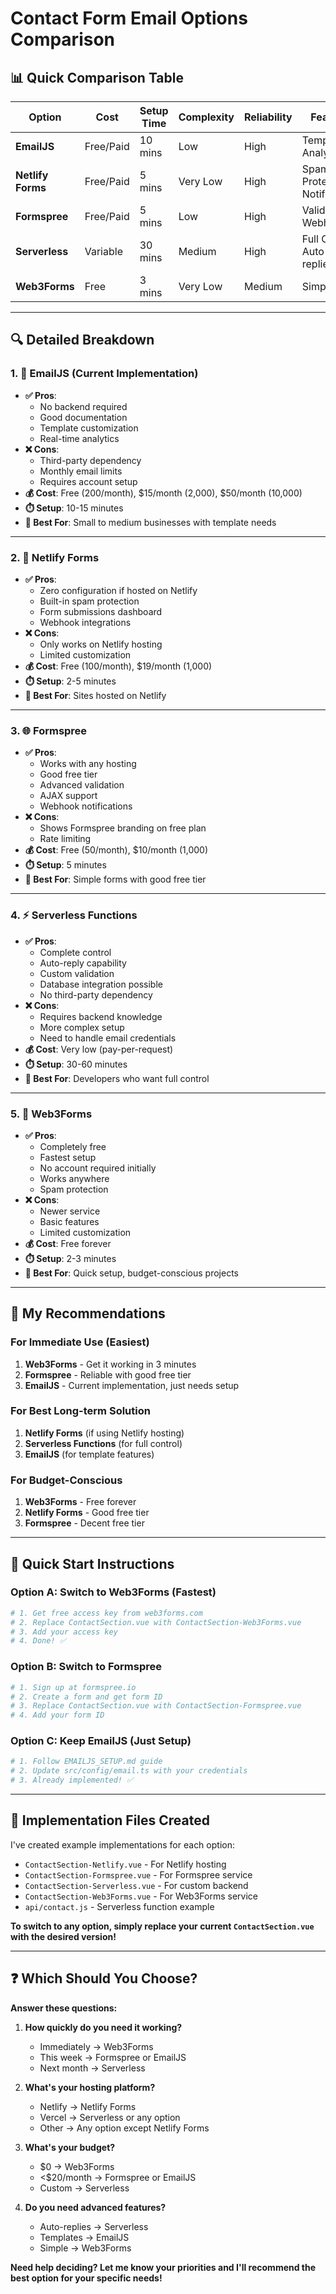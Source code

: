 # Contact Form Email Options Comparison

## 📊 **Quick Comparison Table**

| Option | Cost | Setup Time | Complexity | Reliability | Features |
|--------|------|------------|------------|-------------|----------|
| **EmailJS** | Free/Paid | 10 mins | Low | High | Templates, Analytics |
| **Netlify Forms** | Free/Paid | 5 mins | Very Low | High | Spam Protection, Notifications |
| **Formspree** | Free/Paid | 5 mins | Low | High | Validation, Webhooks |
| **Serverless** | Variable | 30 mins | Medium | High | Full Control, Auto-replies |
| **Web3Forms** | Free | 3 mins | Very Low | Medium | Simple, Fast |

---

## 🔍 **Detailed Breakdown**

### **1. 📧 EmailJS** (Current Implementation)
- **✅ Pros**: 
  - No backend required
  - Good documentation
  - Template customization
  - Real-time analytics
- **❌ Cons**: 
  - Third-party dependency
  - Monthly email limits
  - Requires account setup
- **💰 Cost**: Free (200/month), $15/month (2,000), $50/month (10,000)
- **⏱️ Setup**: 10-15 minutes
- **🎯 Best For**: Small to medium businesses with template needs

---

### **2. 🚀 Netlify Forms**
- **✅ Pros**: 
  - Zero configuration if hosted on Netlify
  - Built-in spam protection
  - Form submissions dashboard
  - Webhook integrations
- **❌ Cons**: 
  - Only works on Netlify hosting
  - Limited customization
- **💰 Cost**: Free (100/month), $19/month (1,000)
- **⏱️ Setup**: 2-5 minutes
- **🎯 Best For**: Sites hosted on Netlify

---

### **3. 🌐 Formspree**
- **✅ Pros**: 
  - Works with any hosting
  - Good free tier
  - Advanced validation
  - AJAX support
  - Webhook notifications
- **❌ Cons**: 
  - Shows Formspree branding on free plan
  - Rate limiting
- **💰 Cost**: Free (50/month), $10/month (1,000)
- **⏱️ Setup**: 5 minutes
- **🎯 Best For**: Simple forms with good free tier

---

### **4. ⚡ Serverless Functions**
- **✅ Pros**: 
  - Complete control
  - Auto-reply capability
  - Custom validation
  - Database integration possible
  - No third-party dependency
- **❌ Cons**: 
  - Requires backend knowledge
  - More complex setup
  - Need to handle email credentials
- **💰 Cost**: Very low (pay-per-request)
- **⏱️ Setup**: 30-60 minutes
- **🎯 Best For**: Developers who want full control

---

### **5. 🎯 Web3Forms**
- **✅ Pros**: 
  - Completely free
  - Fastest setup
  - No account required initially
  - Works anywhere
  - Spam protection
- **❌ Cons**: 
  - Newer service
  - Basic features
  - Limited customization
- **💰 Cost**: Free forever
- **⏱️ Setup**: 2-3 minutes
- **🎯 Best For**: Quick setup, budget-conscious projects

---

## 🎯 **My Recommendations**

### **For Immediate Use (Easiest)**
1. **Web3Forms** - Get it working in 3 minutes
2. **Formspree** - Reliable with good free tier
3. **EmailJS** - Current implementation, just needs setup

### **For Best Long-term Solution**
1. **Netlify Forms** (if using Netlify hosting)
2. **Serverless Functions** (for full control)
3. **EmailJS** (for template features)

### **For Budget-Conscious**
1. **Web3Forms** - Free forever
2. **Netlify Forms** - Good free tier
3. **Formspree** - Decent free tier

---

## 🚀 **Quick Start Instructions**

### **Option A: Switch to Web3Forms (Fastest)**
```bash
# 1. Get free access key from web3forms.com
# 2. Replace ContactSection.vue with ContactSection-Web3Forms.vue
# 3. Add your access key
# 4. Done! ✅
```

### **Option B: Switch to Formspree**
```bash
# 1. Sign up at formspree.io
# 2. Create a form and get form ID
# 3. Replace ContactSection.vue with ContactSection-Formspree.vue
# 4. Add your form ID
```

### **Option C: Keep EmailJS (Just Setup)**
```bash
# 1. Follow EMAILJS_SETUP.md guide
# 2. Update src/config/email.ts with your credentials
# 3. Already implemented! ✅
```

---

## 🔧 **Implementation Files Created**

I've created example implementations for each option:

- `ContactSection-Netlify.vue` - For Netlify hosting
- `ContactSection-Formspree.vue` - For Formspree service
- `ContactSection-Serverless.vue` - For custom backend
- `ContactSection-Web3Forms.vue` - For Web3Forms service
- `api/contact.js` - Serverless function example

**To switch to any option, simply replace your current `ContactSection.vue` with the desired version!**

---

## ❓ **Which Should You Choose?**

**Answer these questions:**

1. **How quickly do you need it working?**
   - Immediately → Web3Forms
   - This week → Formspree or EmailJS
   - Next month → Serverless

2. **What's your hosting platform?**
   - Netlify → Netlify Forms
   - Vercel → Serverless or any option
   - Other → Any option except Netlify Forms

3. **What's your budget?**
   - $0 → Web3Forms
   - <$20/month → Formspree or EmailJS
   - Custom → Serverless

4. **Do you need advanced features?**
   - Auto-replies → Serverless
   - Templates → EmailJS
   - Simple → Web3Forms

**Need help deciding? Let me know your priorities and I'll recommend the best option for your specific needs!**
